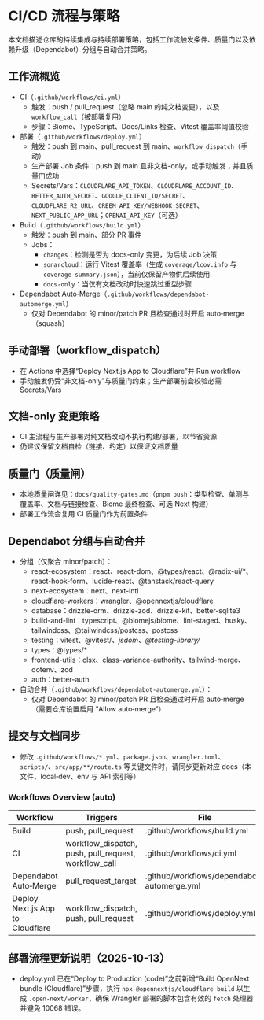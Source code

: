 # CI/CD 流程与策略
本文档描述仓库的持续集成与持续部署策略，包括工作流触发条件、质量门以及依赖升级（Dependabot）分组与自动合并策略。

## 工作流概览
- CI（`.github/workflows/ci.yml`）
  - 触发：push / pull_request（忽略 main 的纯文档变更），以及 `workflow_call`（被部署复用）
  - 步骤：Biome、TypeScript、Docs/Links 检查、Vitest 覆盖率阈值校验
- 部署（`.github/workflows/deploy.yml`）
  - 触发：push 到 main、pull_request 到 main、`workflow_dispatch`（手动）
  - 生产部署 Job 条件：push 到 main 且非文档-only，或手动触发；并且质量门成功
  - Secrets/Vars：`CLOUDFLARE_API_TOKEN`、`CLOUDFLARE_ACCOUNT_ID`、`BETTER_AUTH_SECRET`、`GOOGLE_CLIENT_ID/SECRET`、`CLOUDFLARE_R2_URL`、`CREEM_API_KEY/WEBHOOK_SECRET`、`NEXT_PUBLIC_APP_URL`；`OPENAI_API_KEY`（可选）
- Build（`.github/workflows/build.yml`）
  - 触发：push 到 main、部分 PR 事件
  - Jobs：
    - `changes`：检测是否为 docs-only 变更，为后续 Job 决策
    - `sonarcloud`：运行 Vitest 覆盖率（生成 `coverage/lcov.info` 与 `coverage-summary.json`），当前仅保留产物供后续使用
    - `docs-only`：当仅有文档改动时快速跳过重型步骤
- Dependabot Auto‑Merge（`.github/workflows/dependabot-automerge.yml`）
  - 仅对 Dependabot 的 minor/patch PR 且检查通过时开启 auto‑merge（squash）

## 手动部署（workflow_dispatch）
- 在 Actions 中选择“Deploy Next.js App to Cloudflare”并 Run workflow
- 手动触发仍受“非文档-only”与质量门约束；生产部署前会校验必需 Secrets/Vars

## 文档-only 变更策略
- CI 主流程与生产部署对纯文档改动不执行构建/部署，以节省资源
- 仍建议保留文档自检（链接、约定）以保证文档质量

## 质量门（质量闸）
- 本地质量闸详见：`docs/quality-gates.md`（`pnpm push`：类型检查、单测与覆盖率、文档与链接检查、Biome 最终检查、可选 Next 构建）
- 部署工作流会复用 CI 质量门作为前置条件

## Dependabot 分组与自动合并
- 分组（仅聚合 minor/patch）：
  - react-ecosystem：react、react-dom、@types/react、@radix-ui/*、react-hook-form、lucide-react、@tanstack/react-query
  - next-ecosystem：next、next-intl
  - cloudflare-workers：wrangler、@opennextjs/cloudflare
  - database：drizzle-orm、drizzle-zod、drizzle-kit、better-sqlite3
  - build-and-lint：typescript、@biomejs/biome、lint-staged、husky、tailwindcss、@tailwindcss/postcss、postcss
  - testing：vitest、@vitest/*、jsdom、@testing-library/*
  - types：@types/*
  - frontend-utils：clsx、class-variance-authority、tailwind-merge、dotenv、zod
  - auth：better-auth
- 自动合并（`.github/workflows/dependabot-automerge.yml`）：
  - 仅对 Dependabot 的 minor/patch PR 且检查通过时开启 auto‑merge（需要仓库设置启用 “Allow auto‑merge”）

## 提交与文档同步
- 修改 `.github/workflows/*.yml`、`package.json`、`wrangler.toml`、`scripts/`、`src/app/**/route.ts` 等关键文件时，请同步更新对应 docs（本文件、local‑dev、env 与 API 索引等）


<!-- DOCSYNC:WORKFLOWS_TABLE START -->
### Workflows Overview (auto)
| Workflow | Triggers | File |
| --- | --- | --- |
| Build | push, pull_request | .github/workflows/build.yml |
| CI | workflow_dispatch, push, pull_request, workflow_call | .github/workflows/ci.yml |
| Dependabot Auto‑Merge | pull_request_target | .github/workflows/dependabot-automerge.yml |
| Deploy Next.js App to Cloudflare | workflow_dispatch, push, pull_request | .github/workflows/deploy.yml |
<!-- DOCSYNC:WORKFLOWS_TABLE END -->

<!-- sync: workflows updated in build.yml; table kept in sync by autogen -->

## 部署流程更新说明（2025-10-13）
- deploy.yml 已在“Deploy to Production (code)”之前新增“Build OpenNext bundle (Cloudflare)”步骤，执行 `npx @opennextjs/cloudflare build` 以生成 `.open-next/worker`，确保 Wrangler 部署的脚本包含有效的 `fetch` 处理器并避免 10068 错误。
